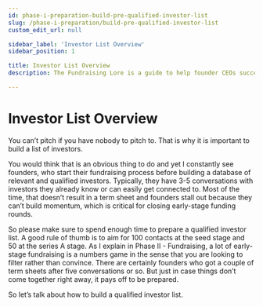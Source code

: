 ```yaml
---
id: phase-i-preparation-build-pre-qualified-investor-list
slug: /phase-i-preparation/build-pre-qualified-investor-list
custom_edit_url: null

sidebar_label: 'Investor List Overview'
sidebar_position: 1

title: Investor List Overview
description: The Fundraising Lore is a guide to help founder CEOs successfully raise early-stage VC financing from Silicon Valley investors.

---
```


# Investor List Overview

You can’t pitch if you have nobody to pitch to. That is why it is important to build a list of investors. 

You would think that is an obvious thing to do and yet I constantly see founders, who start their fundraising process before building a database of relevant and qualified investors. Typically, they have 3-5 conversations with investors they already know or can easily get connected to. Most of the time, that doesn’t result in a term sheet and founders stall out because they can’t build momentum, which is critical for closing early-stage funding rounds. 

So please make sure to spend enough time to prepare a qualified investor list. A good rule of thumb is to aim for 100 contacts at the seed stage and 50 at the series A stage. As I explain in Phase II - Fundraising, a lot of early-stage fundraising is a numbers game in the sense that you are looking to filter rather than convince. There are certainly founders who got a couple of term sheets after five conversations or so. But just in case things don’t come together right away, it pays off to be prepared.

So let’s talk about how to build a qualified investor list.